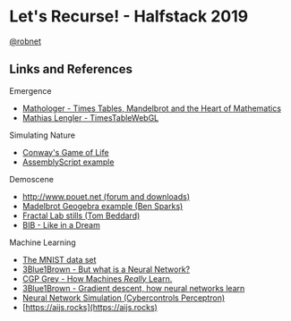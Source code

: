 # Let's Recurse! - Halfstack 2019

[@robnet](https://www.twitter.com/robnet)


## Links and References

Emergence
 - [Mathologer - Times Tables, Mandelbrot and the Heart of Mathematics](https://www.youtube.com/watch?v=qhbuKbxJsk8)
 - [Mathias Lengler - TimesTableWebGL](https://github.com/MathiasLengler/TimesTableWebGL)


Simulating Nature
 - [Conway's Game of Life](https://emergentuniverse.fandom.com/wiki/Conway%27s_Game_of_Life)
 - [AssemblyScript example](https://github.com/AssemblyScript/assemblyscript/tree/master/examples/game-of-life)


Demoscene
 - [http://www.pouet.net (forum and downloads)](http://www.pouet.net)
 - [Madelbrot Geogebra example (Ben Sparks)](https://www.youtube.com/watch?v=FFftmWSzgmk)
 - [Fractal Lab stills (Tom Beddard)](http://sub.blue)
 - [BIB - Like in a Dream](https://www.youtube.com/watch?v=S530Vwa33G0)

 Machine Learning
  - [The MNIST data set](https://en.wikipedia.org/wiki/MNIST_database)
  - [3Blue1Brown - But what is a Neural Network?](https://www.youtube.com/watch?v=aircAruvnKk)
  - [CGP Grey - How Machines *Really* Learn.](https://www.youtube.com/watch?v=wvWpdrfoEv0)
  - [3Blue1Brown - Gradient descent, how neural networks learn](https://www.youtube.com/watch?v=IHZwWFHWa-w)
  - [Neural Network Simulation (Cybercontrols Perceptron)](https://www.youtube.com/watch?v=3JQ3hYko51Y)
  - [https://aijs.rocks](https://aijs.rocks)